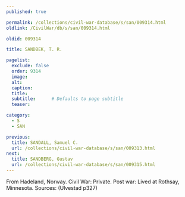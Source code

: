 ```yaml
---
published: true

permalink: /collections/civil-war-database/s/san/009314.html
oldlink: /CivilWar/db/s/san/009314.html

oldid: 009314

title: SANDBEK, T. R.

pagelist:
  exclude: false
  order: 9314
  image: 
  alt:
  caption:
  title:
  subtitle:      # Defaults to page subtitle
  teaser:

category: 
  - S 
  - SAN

previous:
  title: SANDALL, Samuel C.
  url: /collections/civil-war-database/s/san/009313.html  
next:
  title: SANDBERG, Gustav
  url: /collections/civil-war-database/s/san/009315.html   
---
```

From Hadeland, Norway. Civil War: Private. Post war: Lived at Rothsay, Minnesota. Sources: (Ulvestad p327)